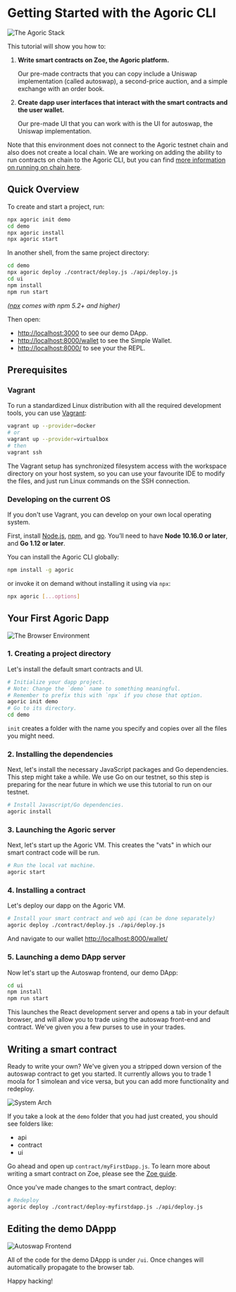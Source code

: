 # Getting Started with the Agoric CLI

![The Agoric Stack](./assets/Agoric.svg)

This tutorial will show you how to:
1) __Write smart contracts on Zoe, the Agoric platform.__

   Our pre-made contracts that you can copy include a Uniswap implementation
   (called autoswap), a second-price auction, and a simple exchange
   with an order book.

2) __Create dapp user interfaces that interact with the smart contracts
   and the user wallet.__

   Our pre-made UI that you can work with is the
   UI for autoswap, the Uniswap implementation.

Note that this environment does not connect to the Agoric testnet chain and
also does not create a local chain. We are working on adding the
ability to run contracts on chain to the Agoric CLI, but you can find
[more information on running on chain here](../manual-setup/README.md).

## Quick Overview

To create and start a project, run:

```sh
npx agoric init demo
cd demo
npx agoric install
npx agoric start
```

In another shell, from the same project directory:

```sh
cd demo
npx agoric deploy ./contract/deploy.js ./api/deploy.js
cd ui
npm install
npm run start
```

_([npx](https://medium.com/@maybekatz/introducing-npx-an-npm-package-runner-55f7d4bd282b) comes with npm 5.2+ and higher)_

Then open:
- [http://localhost:3000](http://localhost:3000) to see our demo DApp.<br>
- [http://localhost:8000/wallet](http://localhost:8000/wallet) to see the Simple Wallet.<br>
- [http://localhost:8000/](http://localhost:8000/) to see your the REPL.<br>

## Prerequisites

### Vagrant

To run a standardized Linux distribution with all the required development tools, you can use [Vagrant](https://www.vagrantup.com/docs/):

```sh
vagrant up --provider=docker
# or
vagrant up --provider=virtualbox
# then
vagrant ssh
```

The Vagrant setup has synchronized filesystem access with the workspace directory on your host system, so you can use your favourite IDE to modify the files, and just run Linux commands on the SSH connection.

### Developing on the current OS

If you don't use Vagrant, you can develop on your own local operating system.

First, install [Node.js](http://nodejs.org/), [npm](https://npmjs.com/), and [go](https://golang.org/). You’ll need to have **Node 10.16.0 or later**, and **Go 1.12 or later**.

You can install the Agoric CLI globally:

```sh
npm install -g agoric
```

or invoke it on demand without installing it using via `npx`:

```sh
npx agoric [...options]
```

## Your First Agoric Dapp

![The Browser Environment](./assets/browser-environment.svg)

### 1. Creating a project directory
Let's install the default smart contracts and UI.

```sh
# Initialize your dapp project.
# Note: Change the `demo` name to something meaningful.
# Remember to prefix this with `npx` if you chose that option.
agoric init demo
# Go to its directory.
cd demo
```
`init` creates a folder with the name you specify and copies over all
the files you might need.

### 2. Installing the dependencies
Next, let's install the necessary JavaScript packages and Go
dependencies. This step might take a while. We use Go on our testnet,
so this step is preparing for the near future in which we use this
tutorial to run on our testnet.

```sh
# Install Javascript/Go dependencies.
agoric install
```

### 3. Launching the Agoric server
Next, let's start up the Agoric VM. This creates the "vats" in which
our smart contract code will be run.

```sh
# Run the local vat machine.
agoric start
```

### 4. Installing a contract
Let's deploy our dapp on the Agoric VM.
```sh
# Install your smart contract and web api (can be done separately)
agoric deploy ./contract/deploy.js ./api/deploy.js
```
And navigate to our wallet
[http://localhost:8000/wallet/](http://localhost:8000/wallet/)

### 5. Launching a demo DApp server
Now let's start up the Autoswap frontend, our demo DApp:

```sh
cd ui
npm install
npm run start  
```

This launches the React development server and opens a tab in your default browser, and will allow you to
trade using the autoswap front-end and contract. We've given you a few
purses to use in your trades.

## Writing a smart contract

Ready to write your own? We've given you a stripped down version of
the autoswap contract to get you started. It currently allows you to
trade 1 moola for 1 simolean and vice versa, but you can add more
functionality and redeploy.

![System Arch](./assets/system-arch.svg)

If you take a look at the `demo` folder that you had just created,
you should see folders like:

* api
* contract
* ui

Go ahead and open up `contract/myFirstDapp.js`. To learn more about
writing a smart contract on Zoe, please see the [Zoe
guide](../zoe/guide/).

Once you've made changes to the smart contract, deploy:

```sh
# Redeploy
agoric deploy ./contract/deploy-myfirstdapp.js ./api/deploy.js
```

## Editing the demo DAppp

![Autoswap Frontend](./assets/autoswap-frontend.svg)

All of the code for the demo DAppp is under `/ui`. Once  changes
will automatically propagate to the browser tab.

Happy hacking!
